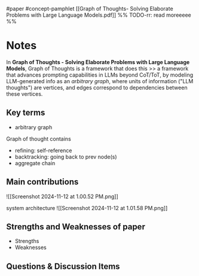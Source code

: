 #paper #concept-pamphlet 
[[Graph of Thoughts- Solving Elaborate Problems with Large Language Models.pdf]]
%% TODO-rr: read moreeeee %%
# Notes

In **Graph of Thoughts - Solving Elaborate Problems with Large Language Models**, Graph of Thoughts is a framework that does this >> a framework that advances prompting capabilities in LLMs beyond CoT/ToT, by modeling LLM-generated info as an *arbitrary graph*, where units of information ("LLM thoughts") are vertices, and edges correspond to dependencies between these vertices. 
<!--LEARN:Ojmvfm4w-->

## Key terms

- arbitrary graph

Graph of thought contains
- refining: self-reference
- backtracking: going back to prev node(s)
- aggregate chain


## Main contributions

![[Screenshot 2024-11-12 at 1.00.52 PM.png]]

system architecture
![[Screenshot 2024-11-12 at 1.01.58 PM.png]]
## Strengths and Weaknesses of paper
- Strengths
- Weaknesses

## Questions & Discussion Items
